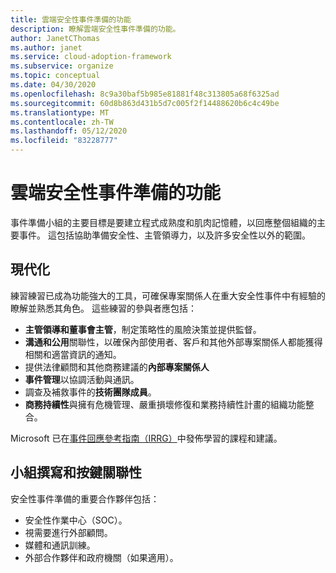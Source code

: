 ```yaml
---
title: 雲端安全性事件準備的功能
description: 瞭解雲端安全性事件準備的功能。
author: JanetCThomas
ms.author: janet
ms.service: cloud-adoption-framework
ms.subservice: organize
ms.topic: conceptual
ms.date: 04/30/2020
ms.openlocfilehash: 8c9a30baf5b985e81881f48c313805a68f6325ad
ms.sourcegitcommit: 60d8b863d431b5d7c005f2f14488620b6c4c49be
ms.translationtype: MT
ms.contentlocale: zh-TW
ms.lasthandoff: 05/12/2020
ms.locfileid: "83228777"
---
```

# <a name="function-of-cloud-security-incident-preparation"></a>雲端安全性事件準備的功能

事件準備小組的主要目標是要建立程式成熟度和肌肉記憶體，以回應整個組織的主要事件。 這包括協助準備安全性、主管領導力，以及許多安全性以外的範圍。

## <a name="modernization"></a>現代化

練習練習已成為功能強大的工具，可確保專案關係人在重大安全性事件中有經驗的瞭解並熟悉其角色。 這些練習的參與者應包括：

- **主管領導和董事會主管**，制定策略性的風險決策並提供監督。
- **溝通和公用**關聯性，以確保內部使用者、客戶和其他外部專案關係人都能獲得相關和適當資訊的通知。
- 提供法律顧問和其他商務建議的**內部專案關係人**
- **事件管理**以協調活動與通訊。
- 調查及補救事件的**技術團隊成員**。
- **商務持續性**與擁有危機管理、嚴重損壞修復和業務持續性計畫的組織功能整合。

<!-- docsTest:ignore "Incident Response Reference Guide (IRRG)" -->
<!-- cSpell:ignore IRRG -->

Microsoft 已在[事件回應參考指南（IRRG）](https://aka.ms/IRRG)中發佈學習的課程和建議。

## <a name="team-composition-and-key-relationships"></a>小組撰寫和按鍵關聯性

安全性事件準備的重要合作夥伴包括：

- 安全性作業中心（SOC）。
- 視需要進行外部顧問。
- 媒體和通訊訓練。
- 外部合作夥伴和政府機關（如果適用）。
